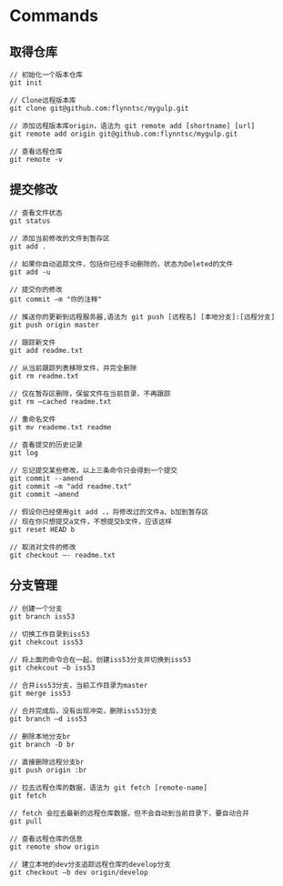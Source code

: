 # Commands

## 取得仓库

```
// 初始化一个版本仓库
git init
```


```
// Clone远程版本库
git clone git@github.com:flynntsc/mygulp.git
```

```
// 添加远程版本库origin，语法为 git remote add [shortname] [url]
git remote add origin git@github.com:flynntsc/mygulp.git
```

```
// 查看远程仓库
git remote -v
```

## 提交修改

```
// 查看文件状态
git status
```

```
// 添加当前修改的文件到暂存区
git add .
```

```
// 如果你自动追踪文件，包括你已经手动删除的，状态为Deleted的文件
git add -u
```

```
// 提交你的修改
git commit –m "你的注释"
```

```
// 推送你的更新到远程服务器,语法为 git push [远程名] [本地分支]:[远程分支]
git push origin master
```

```
// 跟踪新文件
git add readme.txt
```

```
// 从当前跟踪列表移除文件，并完全删除
git rm readme.txt
```

```
// 仅在暂存区删除，保留文件在当前目录，不再跟踪
git rm –cached readme.txt
```

```
// 重命名文件
git mv reademe.txt readme
```

```
// 查看提交的历史记录
git log
```

```
// 忘记提交某些修改，以上三条命令只会得到一个提交
git commit --amend
git commit –m "add readme.txt"
git commit –amend
```

```
// 假设你已经使用git add .，将修改过的文件a、b加到暂存区
// 现在你只想提交a文件，不想提交b文件，应该这样
git reset HEAD b
```

```
// 取消对文件的修改
git checkout –- readme.txt
```


## 分支管理

```
// 创建一个分支
git branch iss53
```

```
// 切换工作目录到iss53
git chekcout iss53
```

```
// 将上面的命令合在一起，创建iss53分支并切换到iss53
git chekcout –b iss53
```

```
// 合并iss53分支，当前工作目录为master
git merge iss53
```

```
// 合并完成后，没有出现冲突，删除iss53分支
git branch –d iss53
```

```
// 删除本地分支br
git branch -D br
```

```
// 直接删除远程分支br
git push origin :br
```

```
// 拉去远程仓库的数据，语法为 git fetch [remote-name]
git fetch
```

```
// fetch 会拉去最新的远程仓库数据，但不会自动到当前目录下，要自动合并
git pull
```

```
// 查看远程仓库的信息
git remote show origin
```

```
// 建立本地的dev分支追踪远程仓库的develop分支
git checkout –b dev origin/develop
```
